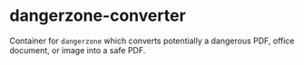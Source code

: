 # dangerzone-converter

Container for `dangerzone` which converts potentially a dangerous PDF, office document, or image into a safe PDF.
